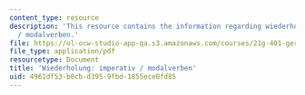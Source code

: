 ```yaml
---
content_type: resource
description: 'This resource contains the information regarding wiederholung: imperativ
  / modalverben.'
file: https://ol-ocw-studio-app-qa.s3.amazonaws.com/courses/21g-401-german-i-fall-2008/4961df53b0cbd3959fbd1855ece0fd85_MIT21G_401F08_imperativ.pdf
file_type: application/pdf
resourcetype: Document
title: 'Wiederholung: imperativ / modalverben'
uid: 4961df53-b0cb-d395-9fbd-1855ece0fd85
---
```

